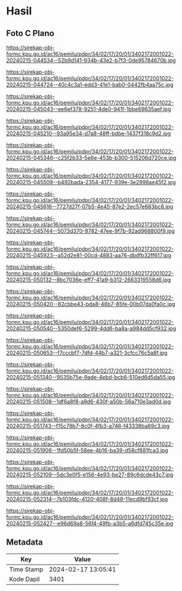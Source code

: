 # Hasil

## Foto C Plano

https://sirekap-obj-formc.kpu.go.id/ac16/pemilu/pdpr/34/02/17/20/01/3402172001022-20240215-044534--52b9d141-934b-43e2-b7f3-0de95784670b.jpg

https://sirekap-obj-formc.kpu.go.id/ac16/pemilu/pdpr/34/02/17/20/01/3402172001022-20240215-044724--40c4c3a1-edd3-41e1-bab0-0442fb4aa75c.jpg

https://sirekap-obj-formc.kpu.go.id/ac16/pemilu/pdpr/34/02/17/20/01/3402172001022-20240215-045043--ee6ef378-9251-4de0-941f-1bbe69635aef.jpg

https://sirekap-obj-formc.kpu.go.id/ac16/pemilu/pdpr/34/02/17/20/01/3402172001022-20240215-045210--93a95e34-d7a8-48ff-bdbe-1437f318c9d2.jpg

https://sirekap-obj-formc.kpu.go.id/ac16/pemilu/pdpr/34/02/17/20/01/3402172001022-20240215-045346--c25f2b33-5e6e-453b-b300-515206d720ce.jpg

https://sirekap-obj-formc.kpu.go.id/ac16/pemilu/pdpr/34/02/17/20/01/3402172001022-20240215-045509--b492bada-2354-4177-939e-3e2998ae45f2.jpg

https://sirekap-obj-formc.kpu.go.id/ac16/pemilu/pdpr/34/02/17/20/01/3402172001022-20240215-045616--7727d27f-07b5-4e45-87e2-2ec57e683bc8.jpg

https://sirekap-obj-formc.kpu.go.id/ac16/pemilu/pdpr/34/02/17/20/01/3402172001022-20240215-045744--5073d370-8782-47ee-9f7b-92ad968800f9.jpg

https://sirekap-obj-formc.kpu.go.id/ac16/pemilu/pdpr/34/02/17/20/01/3402172001022-20240215-045923--a52d2e81-00cd-4883-aa76-dbdfb32ff617.jpg

https://sirekap-obj-formc.kpu.go.id/ac16/pemilu/pdpr/34/02/17/20/01/3402172001022-20240215-050132--8bc7036e-eff7-41a9-b312-2663319558d6.jpg

https://sirekap-obj-formc.kpu.go.id/ac16/pemilu/pdpr/34/02/17/20/01/3402172001022-20240215-050420--82cbbe43-bda8-48b7-85fe-00b07da0fa0c.jpg

https://sirekap-obj-formc.kpu.go.id/ac16/pemilu/pdpr/34/02/17/20/01/3402172001022-20240215-050540--5350def6-5299-4dd6-ba8a-a984dd5cf932.jpg

https://sirekap-obj-formc.kpu.go.id/ac16/pemilu/pdpr/34/02/17/20/01/3402172001022-20240215-050653--f7cccbf7-7dfd-44b7-a321-3cfcc76c5a8f.jpg

https://sirekap-obj-formc.kpu.go.id/ac16/pemilu/pdpr/34/02/17/20/01/3402172001022-20240215-051340--9535b75e-9ade-4ebd-bcb6-510ed6d5da55.jpg

https://sirekap-obj-formc.kpu.go.id/ac16/pemilu/pdpr/34/02/17/20/01/3402172001022-20240215-051508--1df6a8f8-a9d6-430f-a50b-56a710e3ad0d.jpg

https://sirekap-obj-formc.kpu.go.id/ac16/pemilu/pdpr/34/02/17/20/01/3402172001022-20240215-051743--f15c78b7-8c0f-4fb3-a746-f43338ba69c3.jpg

https://sirekap-obj-formc.kpu.go.id/ac16/pemilu/pdpr/34/02/17/20/01/3402172001022-20240215-051906--1fd50b5f-58ee-4b16-ba39-d58cf881fca3.jpg

https://sirekap-obj-formc.kpu.go.id/ac16/pemilu/pdpr/34/02/17/20/01/3402172001022-20240215-052109--5dc3e0f5-e156-4e93-be27-89c6dcde43c7.jpg

https://sirekap-obj-formc.kpu.go.id/ac16/pemilu/pdpr/34/02/17/20/01/3402172001022-20240215-052314--7b103fdc-4120-408f-8d49-11ecd9bf93cf.jpg

https://sirekap-obj-formc.kpu.go.id/ac16/pemilu/pdpr/34/02/17/20/01/3402172001022-20240215-052427--e96d69a8-56f4-49fb-a3b5-a6dfd745c35e.jpg


## Metadata

| Key        | Value               |
| ---------- | ------------------- |
| Time Stamp | 2024-02-17 13:05:41 |
| Kode Dapil | 3401                |



